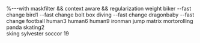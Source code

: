 ﻿%---with maskfilter && context aware && regularization weight
biker  --fast change
bird1  --fast change
bolt 
box
diving --fast change
dragonbaby --fast change
football
human3
human6
human9
ironman
jump
matrix
mortorolling
panda
skating2  
sking
sylvester
soccor
19